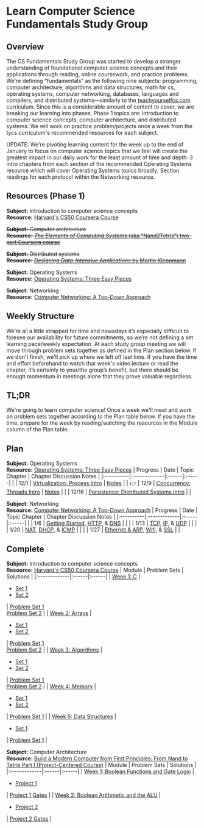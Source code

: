 # Learn Computer Science Fundamentals Study Group

## Overview

The CS Fundamentals Study Group was started to develop a stronger understanding of foundational computer science concepts and their applications through reading, online coursework, and practice problems. We're defining “fundamentals” as the following nine subjects: programming, computer architecture, algorithms and data structures, math for cs, operating systems, computer networking, databases, languages and compilers, and distributed systems—similarly to the [teachyourselfcs.com](https://teachyourselfcs.com/) curriculum. Since this is a considerable amount of content to cover, we are breaking our learning into phases. Phase 1 topics are: introduction to computer science concepts, computer architecture, and distributed systems. We will work on practice problem/projects once a week from the tycs curriculum's recommended resources for each subject.

UPDATE: We're pivoting learning content for the week up to the end of January to focus on computer science topics that we feel will create the greatest impact in our daily work for the least amount of time and depth: 3 intro chapters from each section of the recommended Operating Systems resource which will cover Operating Systems topics broadly; Section readings for each protocol within the Networking resource.

## Resources (Phase 1)

**Subject:** Introduction to computer science concepts \
**Resource:** [Harvard's CS50 Coursera Course](https://www.edx.org/course/introduction-computer-science-harvardx-cs50x)

~~**Subject:** Computer architecture \
**Resource:** [_The Elements of Computing Systems_ (aka “Nand2Tetris”) two-part Coursera course](https://www.coursera.org/learn/build-a-computer)~~

~~**Subject:** Distributed systems \
**Resource:** [_Designing Data-Intensive Applications_ by Martin Kleppmann](https://www.amazon.com/Designing-Data-Intensive-Applications-Reliable-Maintainable-ebook/dp/B06XPJML5D/?pldnSite=1)~~

**Subject:** Operating Systems \
**Resource:** [Operating Systems: Three Easy Pieces](https://pages.cs.wisc.edu/~remzi/OSTEP/)

**Subject:** Networking \
**Resource:** [Computer Networking: A Top-Down Approach](https://gaia.cs.umass.edu/kurose_ross/wireshark.php)

## Weekly Structure

We’re all a little strapped for time and nowadays it’s especially difficult to foresee our availability for future commitments, so we’re not defining a set learning pace/weekly expectation. At each study group meeting we will move through problem sets together as defined in the Plan section below. If we don't finish, we'll pick up where we left off last time. If you have the time and effort beforehand to watch that week's video lecture or read the chapter, it’s certainly to your/the group’s benefit, but there should be enough momentum in meetings alone that they prove valuable regardless.

## TL;DR

We're going to learn computer science! Once a week we'll meet and work on problem sets together according to the Plan table below. If you have the time, prepare for the week by reading/watching the resources in the Module column of the Plan table.

## Plan

**Subject:** Operating Systems \
**Resource:** [Operating Systems: Three Easy Pieces](https://pages.cs.wisc.edu/~remzi/OSTEP/)
| Progress | Date | Topic Chapter | Chapter Discussion Notes |
|:----------|:-------------|:------|:------|
| | 12/1 | [Virtualization: Process Intro](https://pages.cs.wisc.edu/~remzi/OSTEP/cpu-intro.pdf) | [Notes](operating-systems/process-intro-notes.md) |
| :point_right: | 12/9 | [Concurrency: Threads Intro](https://pages.cs.wisc.edu/~remzi/OSTEP/threads-intro.pdf) | [Notes](operating-systems/concurrency-intro-notes.md) |
| | 12/16 | [Persistence: Distributed Systems Intro](https://pages.cs.wisc.edu/~remzi/OSTEP/dist-intro.pdf) | |

**Subject:** Networking \
**Resource:** [Computer Networking: A Top-Down Approach](https://gaia.cs.umass.edu/kurose_ross/wireshark.php)
| Progress | Date | Topic Chapter | Chapter Discussion Notes |
|:----------|:-------------|:------|:------|
| | 1/6 | [Getting Started](http://www-net.cs.umass.edu/wireshark-labs/Wireshark_Intro_v8.0.pdf), [HTTP](http://www-net.cs.umass.edu/wireshark-labs/Wireshark_HTTP_v8.0.pdf), & [DNS](http://www-net.cs.umass.edu/wireshark-labs/Wireshark_DNS_v8.0.pdf) | |
| | 1/13 | [TCP](http://www-net.cs.umass.edu/wireshark-labs/Wireshark_TCP_v8.0.pdf), [IP](http://www-net.cs.umass.edu/wireshark-labs/Wireshark_IP_v8.0.pdf), & [UDP](http://www-net.cs.umass.edu/wireshark-labs/Wireshark_UDP_v8.0.pdf) | |
| | 1/20 | [NAT](http://www-net.cs.umass.edu/wireshark-labs/Wireshark_NAT_v8.0.pdf), [DHCP](http://www-net.cs.umass.edu/wireshark-labs/Wireshark_DHCP_v8.0.pdf), & [ICMP](http://www-net.cs.umass.edu/wireshark-labs/Wireshark_ICMP_v8.0.pdf) | |
| | 1/27 | [Ethernet & ARP](http://www-net.cs.umass.edu/wireshark-labs/Wireshark_Ethernet_ARP_v8.0.pdf), [Wifi](http://www-net.cs.umass.edu/wireshark-labs/Wireshark_802.11_v8.0.pdf), & [SSL](http://www-net.cs.umass.edu/wireshark-labs/Wireshark_SSL_v8.0.pdf) | |

## Complete


**Subject:** Introduction to computer science concepts \
**Resource:** [Harvard's CS50 Coursera Course](https://www.edx.org/course/introduction-computer-science-harvardx-cs50x)
| Module | Problem Sets | Solutions |
|:-------------|:------|:------|
| [Week 1: C](https://cs50.harvard.edu/x/2022/weeks/1/) | <ul><li>[Set 1](https://cs50.harvard.edu/x/2022/psets/1/mario/more/)</li><li>[Set 2](https://cs50.harvard.edu/x/2022/psets/1/credit/)</li></ul> | [Problem Set 1](/cs-50/week-1/mario.c) <br /> [Problem Set 2](/cs-50/week-1/credit.c) |
| [Week 2: Arrays](https://cs50.harvard.edu/x/2022/weeks/2/) | <ul><li>[Set 1](https://cs50.harvard.edu/x/2022/psets/2/caesar/)</li><li>[Set 2](https://cs50.harvard.edu/x/2022/psets/2/substitution/)</li></ul>| [Problem Set 1](/cs-50/week-2/caesar.c) <br /> [Problem Set 2](/cs-50/week-2/substitution.c) |
| [Week 3: Algorithms](https://cs50.harvard.edu/x/2022/weeks/3/) |  <ul><li>[Set 1](https://cs50.harvard.edu/x/2022/psets/3/runoff/)</li><li>[Set 2](https://cs50.harvard.edu/x/2022/psets/3/tideman/)</li></ul> | [Problem Set 1](/cs-50/week-3/runoff.c) <br /> [Problem Set 2](/cs-50/week-3/tideman.c) |
| [Week 4: Memory](https://cs50.harvard.edu/x/2022/weeks/4/) | <ul><li>[Set 1](https://cs50.harvard.edu/x/2022/psets/4/filter/less/)</li><li>[Set 2](https://cs50.harvard.edu/x/2022/psets/4/filter/more/)</li></ul> | [Problem Set 1](/cs-50/week-4/helpers.c) |
| [Week 5: Data Structures](https://cs50.harvard.edu/x/2022/weeks/5/) | <ul><li>[Set 1](https://cs50.harvard.edu/x/2022/psets/5/)</li></ul> | [Problem Set 1](/cs-50/week-5/dictionary.c) |


**Subject:** Computer Architecture \
**Resource:** [Build a Modern Computer from First Principles: From Nand to Tetris Part I (Project-Centered Course)](https://www.coursera.org/learn/build-a-computer)
| Module | Problem Sets | Solutions |
|:-------------|:------|:------|
| [Week 1: Boolean Functions and Gate Logic](https://www.coursera.org/learn/build-a-computer/home/week/1) | <ul><li>[Project 1](https://www.nand2tetris.org/project01)</li></ul> | [Project 1 Gates](https://github.com/azavea/cs-fundamentals-group/tree/master/nand2tetris/projects/01) |
| [Week 2: Boolean Arithmetic and the ALU](https://www.coursera.org/learn/build-a-computer/home/week/2) | <ul><li>[Project 2](https://www.nand2tetris.org/project02)</li></ul> | [Project 2 Gates](https://github.com/azavea/cs-fundamentals-group/tree/master/nand2tetris/projects/02) |
